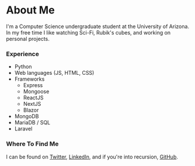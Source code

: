 # About Me
I'm a Computer Science undergraduate student at the University of Arizona. In my free time I like watching Sci-Fi, Rubik's cubes,
and working on personal projects.

### Experience
* Python
* Web languages (JS, HTML, CSS)
* Frameworks
  * Express
  * Mongoose
  * ReactJS
  * NextJS
  * Blazor
* MongoDB
* MariaDB / SQL
* Laravel

### Where To Find Me
I can be found on [Twitter](https://twitter.com/justinmjoh), [LinkedIn](https://www.linkedin.com/in/justinmjoh/), and if you're into recursion, [GitHub](https://github.com/seippolf).
